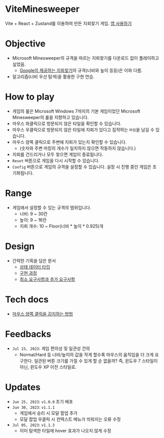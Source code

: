 # ViteMinesweeper
Vite + React + Zustand를 이용하여 만든 지뢰찾기 게임.
[앱 사용하기](https://vite-minesweeper.vercel.app/)

# Objective
- Microsoft Minesweeper의 규격을 따르는 지뢰찾기를 다운로드 없이 플레이하고 싶었음.
  - [Google이 제공하는 지뢰찾기](https://www.google.com/search?q=%EC%A7%80%EB%A2%B0%EC%B0%BE%EA%B8%B0&oq=%EC%A7%80%EB%A2%B0%EC%B0%BE%EA%B8%B0&gs_lcrp=EgZjaHJvbWUqBggAEEUYOzIGCAAQRRg7MgYIARBFGDvSAQc3MTZqMGo3qAIAsAIA&sourceid=chrome&ie=UTF-8)의 규격(너비와 높이 등등)은 이와 다름.
- 알고리즘(너비 우선 탐색)을 활용한 구현 연습.

# How to play
- 게임의 룰은 Microsoft Windows 7까지의 기본 게임이었던 Microsoft Minesweeper의 룰을 지향하고 있습니다.
- 마우스 좌클릭으로 방문되지 않은 타일을 확인할 수 있습니다.
- 마우스 우클릭으로 방문되지 않은 타일에 지뢰가 있다고 짐작하는 `마킹`을 남길 수 있습니다.
- 마우스 양쪽 클릭으로 주변에 지뢰가 있는지 확인할 수 있습니다.
  - (숫자와 주변 마킹의 개수가 일치하지 않으면 작동하지 않습니다.)
- 지뢰를 건드리거나 모두 찾으면 게임이 종료됩니다.
- `Reset` 버튼으로 게임을 다시 시작할 수 있습니다.
- `Config` 버튼으로 게임의 규격을 설정할 수 있습니다. 설정 시 진행 중인 게임은 초기화됩니다.

# Range
- 게임에서 설정할 수 있는 규격의 범위입니다.
  - 너비: 9 ~ 30칸
  - 높이: 9 ~ 16칸
  - 지뢰 개수: 10 ~ Floor(너비 * 높이 * 0.925)개

# Design
- 간략한 기획을 담은 문서
  - [상태 데이터 타입](https://github.com/kuman514/ViteMinesweeper/blob/main/docs/plans/data-types.md)
  - [구현 과정](https://github.com/kuman514/ViteMinesweeper/blob/main/docs/plans/implementation.md)
  - [최소 요구사항과 추가 요구사항](https://github.com/kuman514/ViteMinesweeper/blob/main/docs/plans/requirements.md)

# Tech docs
- [마우스 양쪽 클릭을 감지하는 방법](https://github.com/kuman514/ViteMinesweeper/blob/main/docs/tech/both-mouse-button.md)

# Feedbacks
- `Jul 23, 2023`: 게임 편의성 및 일관성 건의
  - Normal/Hard 등 너비/높이의 값을 작게 할수록 마우스의 움직임을 더 크게 요구한다. 일관된 버튼 크기를 가질 수 있게 할 순 없을까? 즉, 윈도우 7 스타일이 아닌, 윈도우 XP 이전 스타일로.

# Updates
- `Jun 25, 2023`: `v1.0.0` 초기 배포
- `Jun 30, 2023`: `v1.1.1`
  - 게임에서 승리 시 모달 팝업 추가
  - 모달 팝업 우클릭 시 컨텍스트 메뉴가 띄워지는 오류 수정
- `Jul 05, 2023`: `v1.1.3`
  - 이미 탐색한 타일에 hover 효과가 나오지 않게 수정
